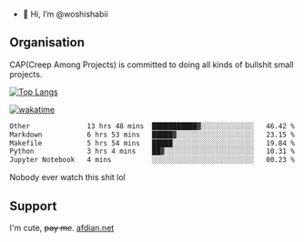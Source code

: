 - 👋 Hi, I’m @woshishabii

## Organisation

CAP(Creep Among Projects) is committed to doing all kinds of bullshit small projects.

[![Top Langs](https://github-readme-stats.vercel.app/api/top-langs/?username=woshishabii&layout=compact)](https://github.com/anuraghazra/github-readme-stats)

[![wakatime](https://wakatime.com/badge/user/34d02784-acc1-4a16-82d7-33fdb53c4ed6.svg)](https://wakatime.com/@34d02784-acc1-4a16-82d7-33fdb53c4ed6)


<!--START_SECTION:waka-->

```txt
Other              13 hrs 48 mins  ███████████▓░░░░░░░░░░░░░   46.42 %
Markdown           6 hrs 53 mins   █████▓░░░░░░░░░░░░░░░░░░░   23.15 %
Makefile           5 hrs 54 mins   █████░░░░░░░░░░░░░░░░░░░░   19.84 %
Python             3 hrs 4 mins    ██▓░░░░░░░░░░░░░░░░░░░░░░   10.31 %
Jupyter Notebook   4 mins          ░░░░░░░░░░░░░░░░░░░░░░░░░   00.23 %
```

<!--END_SECTION:waka-->

Nobody ever watch this shit lol

## Support
I'm cute, ~~pay me~~.
[afdian.net](https://afdian.com/a/woshishabi)

<!---
woshishabii/woshishabii is a ✨ special ✨ repository because its `README.md` (this file) appears on your GitHub profile.
You can click the Preview link to take a look at your changes.
--->
